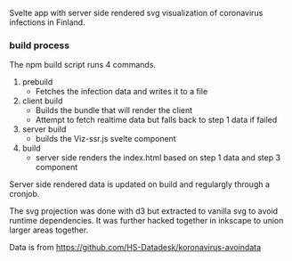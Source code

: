 Svelte app with server side rendered svg visualization of coronavirus
infections in Finland.

### build process

The npm build script runs 4 commands.

1. prebuild
    - Fetches the infection data and writes it to a file
2. client build
    - Builds the bundle that will render the client
    - Attempt to fetch realtime data but falls back to step 1 data if failed
3. server build
    - builds the Viz-ssr.js svelte component
4. build
    - server side renders the index.html based on step 1 data and step 3 component

Server side rendered data is updated on build and regulargly through
a cronjob.

The svg projection was done with d3 but extracted to vanilla svg
to avoid runtime dependencies. It was further hacked together in inkscape
to union larger areas together.

Data is from https://github.com/HS-Datadesk/koronavirus-avoindata
